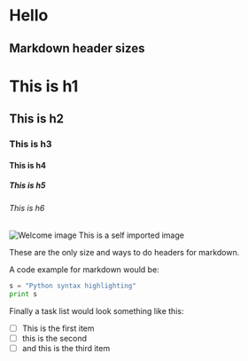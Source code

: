 
# Hello

## Markdown header sizes

# This is h1
## This is h2 
### This is h3
#### This is h4
##### This is h5
###### This is h6

![Welcome image](https://github.com/user-attachments/assets/8e858a34-61dd-45f7-8c60-35e194d26fe8)
This is a self imported image

These are the only size and ways to do headers for markdown.

A code example for markdown would be:
```python
s = "Python syntax highlighting"
print s
```

Finally a task list would look something like this:

- [ ] This is the first item
- [ ] this is the second
- [ ] and this is the third item 
